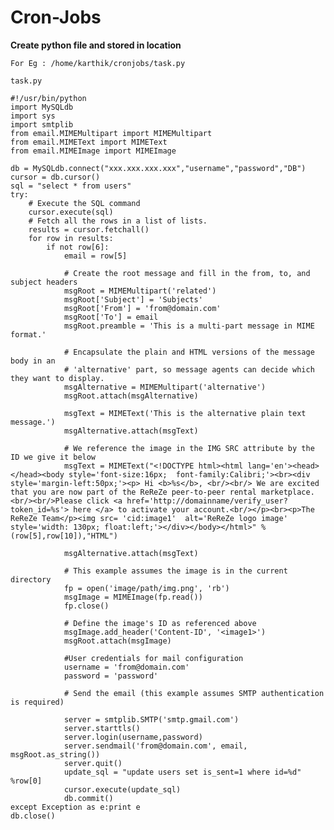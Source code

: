 Cron-Jobs
=========

**Create python file and stored in location**


`For Eg : /home/karthik/cronjobs/task.py`

`task.py`

	#!/usr/bin/python
	import MySQLdb
	import sys
	import smtplib
	from email.MIMEMultipart import MIMEMultipart
	from email.MIMEText import MIMEText
	from email.MIMEImage import MIMEImage

	db = MySQLdb.connect("xxx.xxx.xxx.xxx","username","password","DB")
	cursor = db.cursor()
	sql = "select * from users"
	try:
		# Execute the SQL command
		cursor.execute(sql)
		# Fetch all the rows in a list of lists.
		results = cursor.fetchall()
		for row in results:
			if not row[6]:
				email = row[5]
				
				# Create the root message and fill in the from, to, and subject headers
				msgRoot = MIMEMultipart('related')
				msgRoot['Subject'] = 'Subjects'
				msgRoot['From'] = 'from@domain.com'
				msgRoot['To'] = email
				msgRoot.preamble = 'This is a multi-part message in MIME format.'

				# Encapsulate the plain and HTML versions of the message body in an
				# 'alternative' part, so message agents can decide which they want to display.
				msgAlternative = MIMEMultipart('alternative')
				msgRoot.attach(msgAlternative)

				msgText = MIMEText('This is the alternative plain text message.')
				msgAlternative.attach(msgText)

				# We reference the image in the IMG SRC attribute by the ID we give it below
				msgText = MIMEText("<!DOCTYPE html><html lang='en'><head></head><body style='font-size:16px;  font-family:Calibri;'><br><div style='margin-left:50px;'><p> Hi <b>%s</b>, <br/><br/> We are excited that you are now part of the ReReZe peer-to-peer rental marketplace. <br/><br/>Please click <a href='http://domainname/verify_user?token_id=%s'> here </a> to activate your account.<br/></p><br><p>The ReReZe Team</p><img src= 'cid:image1'  alt='ReReZe logo image' style='width: 130px; float:left;'></div></body></html>" %(row[5],row[10]),"HTML")
				
				msgAlternative.attach(msgText)

				# This example assumes the image is in the current directory
				fp = open('image/path/img.png', 'rb')
				msgImage = MIMEImage(fp.read())
				fp.close()

				# Define the image's ID as referenced above
				msgImage.add_header('Content-ID', '<image1>')
				msgRoot.attach(msgImage)

				#User credentials for mail configuration
				username = 'from@domain.com'  
				password = 'password'

				# Send the email (this example assumes SMTP authentication is required)

				server = smtplib.SMTP('smtp.gmail.com')  
				server.starttls()  
				server.login(username,password)  
				server.sendmail('from@domain.com', email, msgRoot.as_string())  
				server.quit()
				update_sql = "update users set is_sent=1 where id=%d" %row[0]
				cursor.execute(update_sql)
				db.commit()
	except Exception as e:print e
	db.close()
